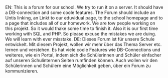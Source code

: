 EN: This is a forum for our school. We try to run it on a server. It should have a DB-connection and some coole features. The Forum should include an Untis linking, an Linkt to our eduvidual page, to the school homepage and to a page that includes all of our homework. We are tow people working on this projekt. So it would thake some time to finish it. Also it is our first time working with SQL and PHP. So please excuse the mistakes we are duing. We will learn with ever misstake.
DE: Dieses Forum ist für unsere Schule entwickelt. Mit diesem Projekt, wollen wir mehr über das Thema Server etc. lernen und verstehen. Es hat viele coole Features wie DB-Connections und weiteres, wie ein Portal, indem sich die Schülerinnen und Schüler einfacher auf unseren Schulinternen Seiten rumfinden können. Auch wollen wir den Schülerinnen und Schülern eine Möglichkeit geben, über ein Forum zu kommunizieren.
